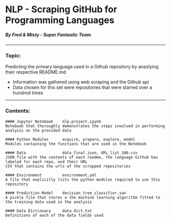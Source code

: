 # NLP - Scraping GitHub for Programming Languages
##### By Fred & Misty - Super Fantastic Team 

---

### Topic:
Predicting the primary language used in a Github repository by anazlying their respective README.md.

- Information was gathered using web scraping and the Github api
- Data chosen for this set were repositories that were starred over a hundred times

---

### Contents:

    #### Jupyter Notebook    nlp-project.ipynb
    Notebook that thoroughly demonstrates the steps involved in performing analysis on the provided data

    #### Python Modules      acquire, prepare, explore, model
    Modules containing the functions that are used in the Notebook

    #### Data                data_final.json, URL_list_100.csv
    JSON file with the contents of each readme, the language Github has labeled for each repo, and their URL
    CSV that contains the urls of the scrapped repositories

    #### Environment         environment.yml
    A file that explicitly lists the python modules required to use this repository

    #### Prediction Model    decision_tree_classifier.sav
    A pickle file that stores a the machine learning algorithm fitted to the training data used in the analysis

    #### Data Dictionary     data_dict.txt
    Definitions of each of the data fields used

